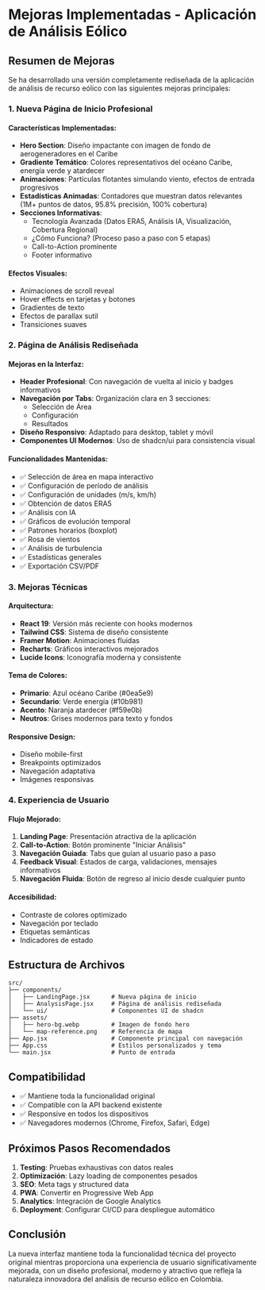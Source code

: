 # Mejoras Implementadas - Aplicación de Análisis Eólico

## Resumen de Mejoras

Se ha desarrollado una versión completamente rediseñada de la aplicación de análisis de recurso eólico con las siguientes mejoras principales:

### 1. Nueva Página de Inicio Profesional

#### Características Implementadas:
- **Hero Section**: Diseño impactante con imagen de fondo de aerogeneradores en el Caribe
- **Gradiente Temático**: Colores representativos del océano Caribe, energía verde y atardecer
- **Animaciones**: Partículas flotantes simulando viento, efectos de entrada progresivos
- **Estadísticas Animadas**: Contadores que muestran datos relevantes (1M+ puntos de datos, 95.8% precisión, 100% cobertura)
- **Secciones Informativas**:
  - Tecnología Avanzada (Datos ERA5, Análisis IA, Visualización, Cobertura Regional)
  - ¿Cómo Funciona? (Proceso paso a paso con 5 etapas)
  - Call-to-Action prominente
  - Footer informativo

#### Efectos Visuales:
- Animaciones de scroll reveal
- Hover effects en tarjetas y botones
- Gradientes de texto
- Efectos de parallax sutil
- Transiciones suaves

### 2. Página de Análisis Rediseñada

#### Mejoras en la Interfaz:
- **Header Profesional**: Con navegación de vuelta al inicio y badges informativos
- **Navegación por Tabs**: Organización clara en 3 secciones:
  - Selección de Área
  - Configuración
  - Resultados
- **Diseño Responsivo**: Adaptado para desktop, tablet y móvil
- **Componentes UI Modernos**: Uso de shadcn/ui para consistencia visual

#### Funcionalidades Mantenidas:
- ✅ Selección de área en mapa interactivo
- ✅ Configuración de período de análisis
- ✅ Configuración de unidades (m/s, km/h)
- ✅ Obtención de datos ERA5
- ✅ Análisis con IA
- ✅ Gráficos de evolución temporal
- ✅ Patrones horarios (boxplot)
- ✅ Rosa de vientos
- ✅ Análisis de turbulencia
- ✅ Estadísticas generales
- ✅ Exportación CSV/PDF

### 3. Mejoras Técnicas

#### Arquitectura:
- **React 19**: Versión más reciente con hooks modernos
- **Tailwind CSS**: Sistema de diseño consistente
- **Framer Motion**: Animaciones fluidas
- **Recharts**: Gráficos interactivos mejorados
- **Lucide Icons**: Iconografía moderna y consistente

#### Tema de Colores:
- **Primario**: Azul océano Caribe (#0ea5e9)
- **Secundario**: Verde energía (#10b981)
- **Acento**: Naranja atardecer (#f59e0b)
- **Neutros**: Grises modernos para texto y fondos

#### Responsive Design:
- Diseño mobile-first
- Breakpoints optimizados
- Navegación adaptativa
- Imágenes responsivas

### 4. Experiencia de Usuario

#### Flujo Mejorado:
1. **Landing Page**: Presentación atractiva de la aplicación
2. **Call-to-Action**: Botón prominente "Iniciar Análisis"
3. **Navegación Guiada**: Tabs que guían al usuario paso a paso
4. **Feedback Visual**: Estados de carga, validaciones, mensajes informativos
5. **Navegación Fluida**: Botón de regreso al inicio desde cualquier punto

#### Accesibilidad:
- Contraste de colores optimizado
- Navegación por teclado
- Etiquetas semánticas
- Indicadores de estado

## Estructura de Archivos

```
src/
├── components/
│   ├── LandingPage.jsx      # Nueva página de inicio
│   ├── AnalysisPage.jsx     # Página de análisis rediseñada
│   └── ui/                  # Componentes UI de shadcn
├── assets/
│   ├── hero-bg.webp         # Imagen de fondo hero
│   └── map-reference.png    # Referencia de mapa
├── App.jsx                  # Componente principal con navegación
├── App.css                  # Estilos personalizados y tema
└── main.jsx                 # Punto de entrada
```

## Compatibilidad

- ✅ Mantiene toda la funcionalidad original
- ✅ Compatible con la API backend existente
- ✅ Responsive en todos los dispositivos
- ✅ Navegadores modernos (Chrome, Firefox, Safari, Edge)

## Próximos Pasos Recomendados

1. **Testing**: Pruebas exhaustivas con datos reales
2. **Optimización**: Lazy loading de componentes pesados
3. **SEO**: Meta tags y structured data
4. **PWA**: Convertir en Progressive Web App
5. **Analytics**: Integración de Google Analytics
6. **Deployment**: Configurar CI/CD para despliegue automático

## Conclusión

La nueva interfaz mantiene toda la funcionalidad técnica del proyecto original mientras proporciona una experiencia de usuario significativamente mejorada, con un diseño profesional, moderno y atractivo que refleja la naturaleza innovadora del análisis de recurso eólico en Colombia.

